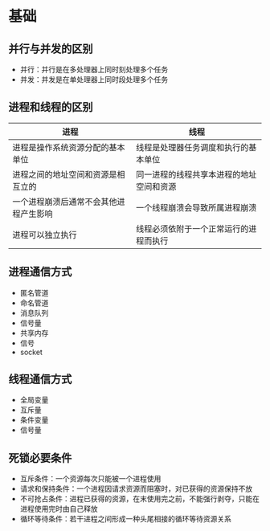 # 基础

## 并行与并发的区别

- 并行：并行是在多处理器上同时刻处理多个任务
- 并发：并发是在单处理器上同时段处理多个任务

## 进程和线程的区别

进程|线程
-|-
进程是操作系统资源分配的基本单位|线程是处理器任务调度和执行的基本单位
进程之间的地址空间和资源是相互立的|同一进程的线程共享本进程的地址空间和资源
一个进程崩溃后通常不会其他进程产生影响|一个线程崩溃会导致所属进程崩溃
进程可以独立执行|线程必须依附于一个正常运行的进程而执行

## 进程通信方式

- 匿名管道
- 命名管道
- 消息队列
- 信号量
- 共享内存
- 信号
- socket

## 线程通信方式

- 全局变量
- 互斥量
- 条件变量
- 信号量

## 死锁必要条件

- 互斥条件：一个资源每次只能被一个进程使用
- 请求和保持条件：一个进程因请求资源而阻塞时，对已获得的资源保持不放
- 不可抢占条件：进程已获得的资源，在末使用完之前，不能强行剥夺，只能在进程使用完时由自己释放
- 循环等待条件：若干进程之间形成一种头尾相接的循环等待资源关系
